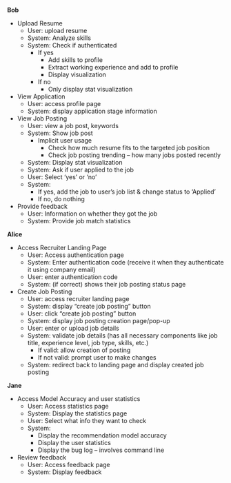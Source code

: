 **Bob**
- Upload Resume 
    - User: upload resume 
    - System: Analyze skills  
    - System: Check if authenticated 
        - If yes 
            - Add skills to profile 
            - Extract working experience and add to profile  
            - Display visualization 
        - If no 
            - Only display stat visualization 
- View Application 
    - User: access profile page 
    - System: display application stage information 
- View Job Posting 
    - User: view a job post, keywords 
    - System: Show job post 
        - Implicit user usage 
            - Check how much resume fits to the targeted job position 
            - Check job posting trending – how many jobs posted recently 
    - System: Display stat visualization  
    - System: Ask if user applied to the job 
    - User: Select ‘yes’ or ‘no’ 
    - System: 
        - If yes, add the job to user’s job list & change status to ‘Applied’ 
        - If no, do nothing 
- Provide feedback 
    - User: Information on whether they got the job 
    - System: Provide job match statistics 

**Alice**
- Access Recruiter Landing Page 
    - User: Access authentication page  
    - System: Enter authentication code (receive it when they authenticate it using company email) 
    - User: enter authentication code 
    - System: (if correct) shows their job posting status page 
- Create Job Posting 
    - User: access recruiter landing page 
    - System: display “create job posting” button 
    - User: click “create job posting” button 
    - System: display job posting creation page/pop-up 
    - User: enter or upload job details 
    - System: validate job details (has all necessary components like job title, experience level, job type, skills, etc.) 
        - If valid: allow creation of posting 
        - If not valid: prompt user to make changes 
    - System: redirect back to landing page and display created job posting 

**Jane** 
- Access Model Accuracy and user statistics 
    - User: Access statistics page  
    - System: Display the statistics page 
    - User: Select what info they want to check 
    - System: 
        - Display the recommendation model accuracy 
        - Display the user statistics 
        - Display the bug log – involves command line 
- Review feedback 
    - User: Access feedback page 
    - System: Display feedback 

 

 